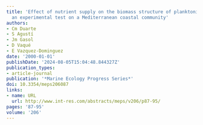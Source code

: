 ```yaml
---
title: 'Effect of nutrient supply on the biomass structure of planktonic communities:
  an experimental test on a Mediterranean coastal community'
authors:
- Cm Duarte
- S Agustí
- Jm Gasol
- D Vaqué
- E Vazquez-Dominguez
date: '2000-01-01'
publishDate: '2024-08-05T15:04:48.844327Z'
publication_types:
- article-journal
publication: '*Marine Ecology Progress Series*'
doi: 10.3354/meps206087
links:
- name: URL
  url: http://www.int-res.com/abstracts/meps/v206/p87-95/
pages: '87-95'
volume: '206'
---
```

